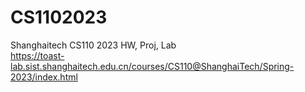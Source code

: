 # CS1102023
Shanghaitech CS110 2023 HW, Proj, Lab  
https://toast-lab.sist.shanghaitech.edu.cn/courses/CS110@ShanghaiTech/Spring-2023/index.html
